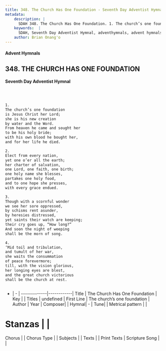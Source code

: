 ```yaml
---
title: 348. The Church Has One Foundation - Seventh Day Adventist Hymnal
metadata:
    description: |
      SDAH 348. The Church Has One Foundation. 1. The church’s one foundation is Jesus Christ her Lord; she is his new creation by water and the Word. From heaven he came and sought her to be his holy bride; with his own blood he bought her, and for her life he died.
    keywords:  |
      SDAH, Seventh Day Adventist Hymnal, adventhymnals, advent hymnals, The Church Has One Foundation, The church’s one foundation 
    author: Brian Onang'o
---
```


#### Advent Hymnals
## 348. THE CHURCH HAS ONE FOUNDATION
#### Seventh Day Adventist Hymnal

```txt



1.
The church’s one foundation
is Jesus Christ her Lord;
she is his new creation
by water and the Word.
From heaven he came and sought her
to be his holy bride;
with his own blood he bought her,
and for her life he died.

2.
Elect from every nation,
yet one o’er all the earth;
her charter of salvation,
one Lord, one faith, one birth;
one holy name she blesses,
partakes one holy food,
and to one hope she presses,
with every grace endued.

3.
Though with a scornful wonder
we see her sore oppressed,
by schisms rent asunder,
by heresies distressed,
yet saints their watch are keeping;
their cry goes up, “How long?”
And soon the night of weeping
shall be the morn of song.

4.
‘Mid toil and tribulation,
and tumult of her war,
she waits the consummation
of peace forevermore;
till, with the vision glorious,
her longing eyes are blest,
and the great church victorious
shall be the church at rest.



```

- |   -  |
-------------|------------|
Title | The Church Has One Foundation |
Key |  |
Titles | undefined |
First Line | The church’s one foundation |
Author | 
Year | 
Composer|  |
Hymnal|  - |
Tune|  |
Metrical pattern | |
# Stanzas |  |
Chorus |  |
Chorus Type |  |
Subjects |  |
Texts |  |
Print Texts | 
Scripture Song |  |
  
